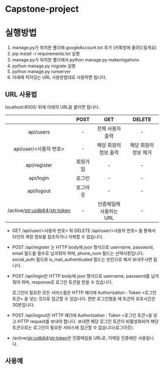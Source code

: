 # Capstone-project

실행방법
==================
1. manage.py가 위치한 폴더에 googleAccount.txt 추가 (카톡방에 올려드릴게요)
2. pip install -r requirements.txt 실행
3. manage.py가 위치한 폴더에서 python manage.py makemigations
4. python manage.py migrate 실행
5. python manage.py runserver
6. 아래에 적혀있는 URL 사용방법대로 사용하면 됩니다.




URL 사용법
------------------
localhost:8000/ 뒤에 아래의 URL을 붙이면 됩니다.

|           | POST    | GET        | DELETE  |
|:--------------:|:-------:|:--------------------------: |:-------:|
| api/users | - | 전체 사용자 출력 |      -     |
| api/user/<사용자 번호>| - | 해당 회원의 정보 출력 | 해당 회원의 정보 제거 |
| api/register | 회원가입 |-|-|
| api/login | 로그인 |-|-|
| api/logout | 로그아웃 |-|-|
| /active/<str:uidb64>/<str:token> |-| 인증메일에 사용하는 URL |-|

* GET /api/user/<사용자 번호> 와 DELETE /api/user/<사용자 번호> 을 통해서 타인의 계정 정보를 참조하거나 삭제할 수 없습니다.

* POST /api/register 는 HTTP body에 json 형식으로 username, password, email 필드를 필수로 넘겨줘야 하며, phone_num 필드는 선택사항입니다.
  social_auth 필드와 is_mail_authenticated 필드는 빈칸으로 해서 보내주시면 됩니다.

* POST /api/login은 HTTP body에 json 형식으로 username, password를 넘겨줘야 하며, response로 로그인 토큰을 받을 수 있습니다.

   로그인이 필요한 모든 서비스들은 HTTP 헤더에 Authorization : Token <로그인 토큰> 을 넣는 것으로 접근할 수 있습니다.
   한번 로그인했을 때 토큰의 유효시간은 30분입니다.
   
* POST /api/logout은 HTTP 헤더에 Authorization : Token <로그인 토큰>을 넣고 HTTP request를 보내야 합니다. 보내면 해당 로그인 토큰이
   비활성화되어 해당 토큰으로는 로그인이 필요한 서비스에 접근할 수 없습니다(로그아웃).
   
* /active/<str:uidb64>/<str:token>은 인증메일용 URL로, 이메일 인증에만 사용됩니다.

사용예
------------------

